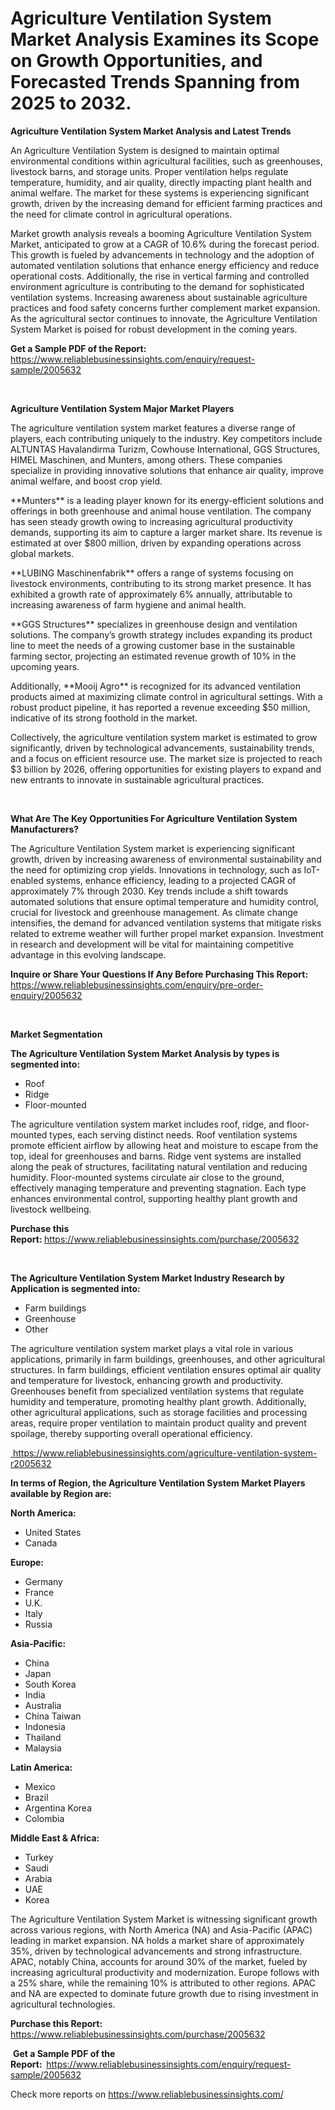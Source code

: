 <p><h1>Agriculture Ventilation System Market Analysis Examines its Scope on Growth Opportunities, and Forecasted Trends Spanning from 2025 to 2032.</h1></p><p><strong>Agriculture Ventilation System Market Analysis and Latest Trends</strong></p>
<p><p>An Agriculture Ventilation System is designed to maintain optimal environmental conditions within agricultural facilities, such as greenhouses, livestock barns, and storage units. Proper ventilation helps regulate temperature, humidity, and air quality, directly impacting plant health and animal welfare. The market for these systems is experiencing significant growth, driven by the increasing demand for efficient farming practices and the need for climate control in agricultural operations.</p><p>Market growth analysis reveals a booming Agriculture Ventilation System Market, anticipated to grow at a CAGR of 10.6% during the forecast period. This growth is fueled by advancements in technology and the adoption of automated ventilation solutions that enhance energy efficiency and reduce operational costs. Additionally, the rise in vertical farming and controlled environment agriculture is contributing to the demand for sophisticated ventilation systems. Increasing awareness about sustainable agriculture practices and food safety concerns further complement market expansion. As the agricultural sector continues to innovate, the Agriculture Ventilation System Market is poised for robust development in the coming years.</p></p>
<p><strong>Get a Sample PDF of the Report:&nbsp;</strong> <a href="https://www.reliablebusinessinsights.com/enquiry/request-sample/2005632?utm_campaign=2200&utm_medium=2&utm_source=Github&utm_content=ia&utm_term=02032025&utm_id=agriculture-ventilation-system">https://www.reliablebusinessinsights.com/enquiry/request-sample/2005632</a></p>
<p>&nbsp;</p>
<p><strong>Agriculture Ventilation System Major Market Players</strong></p>
<p><p>The agriculture ventilation system market features a diverse range of players, each contributing uniquely to the industry. Key competitors include ALTUNTAS Havalandirma Turizm, Cowhouse International, GGS Structures, HIMEL Maschinen, and Munters, among others. These companies specialize in providing innovative solutions that enhance air quality, improve animal welfare, and boost crop yield.</p><p>**Munters** is a leading player known for its energy-efficient solutions and offerings in both greenhouse and animal house ventilation. The company has seen steady growth owing to increasing agricultural productivity demands, supporting its aim to capture a larger market share. Its revenue is estimated at over $800 million, driven by expanding operations across global markets.</p><p>**LUBING Maschinenfabrik** offers a range of systems focusing on livestock environments, contributing to its strong market presence. It has exhibited a growth rate of approximately 6% annually, attributable to increasing awareness of farm hygiene and animal health.</p><p>**GGS Structures** specializes in greenhouse design and ventilation solutions. The company’s growth strategy includes expanding its product line to meet the needs of a growing customer base in the sustainable farming sector, projecting an estimated revenue growth of 10% in the upcoming years.</p><p>Additionally, **Mooij Agro** is recognized for its advanced ventilation products aimed at maximizing climate control in agricultural settings. With a robust product pipeline, it has reported a revenue exceeding $50 million, indicative of its strong foothold in the market.</p><p>Collectively, the agriculture ventilation system market is estimated to grow significantly, driven by technological advancements, sustainability trends, and a focus on efficient resource use. The market size is projected to reach $3 billion by 2026, offering opportunities for existing players to expand and new entrants to innovate in sustainable agricultural practices.</p></p>
<p>&nbsp;</p>
<p><strong>What Are The Key Opportunities For Agriculture Ventilation System Manufacturers?</strong></p>
<p><p>The Agriculture Ventilation System market is experiencing significant growth, driven by increasing awareness of environmental sustainability and the need for optimizing crop yields. Innovations in technology, such as IoT-enabled systems, enhance efficiency, leading to a projected CAGR of approximately 7% through 2030. Key trends include a shift towards automated solutions that ensure optimal temperature and humidity control, crucial for livestock and greenhouse management. As climate change intensifies, the demand for advanced ventilation systems that mitigate risks related to extreme weather will further propel market expansion. Investment in research and development will be vital for maintaining competitive advantage in this evolving landscape.</p></p>
<p><strong>Inquire or Share Your Questions If Any Before Purchasing This Report:</strong> <a href="https://www.reliablebusinessinsights.com/enquiry/pre-order-enquiry/2005632?utm_campaign=2200&utm_medium=2&utm_source=Github&utm_content=ia&utm_term=02032025&utm_id=agriculture-ventilation-system">https://www.reliablebusinessinsights.com/enquiry/pre-order-enquiry/2005632</a></p>
<p>&nbsp;</p>
<p><strong>Market Segmentation</strong></p>
<p><strong>The Agriculture Ventilation System Market Analysis by types is segmented into:</strong></p>
<p><ul><li>Roof</li><li>Ridge</li><li>Floor-mounted</li></ul></p>
<p><p>The agriculture ventilation system market includes roof, ridge, and floor-mounted types, each serving distinct needs. Roof ventilation systems promote efficient airflow by allowing heat and moisture to escape from the top, ideal for greenhouses and barns. Ridge vent systems are installed along the peak of structures, facilitating natural ventilation and reducing humidity. Floor-mounted systems circulate air close to the ground, effectively managing temperature and preventing stagnation. Each type enhances environmental control, supporting healthy plant growth and livestock wellbeing.</p></p>
<p><strong>Purchase this Report:&nbsp;</strong><a href="https://www.reliablebusinessinsights.com/purchase/2005632?utm_campaign=2200&utm_medium=2&utm_source=Github&utm_content=ia&utm_term=02032025&utm_id=agriculture-ventilation-system">https://www.reliablebusinessinsights.com/purchase/2005632</a></p>
<p>&nbsp;</p>
<p><strong>The Agriculture Ventilation System Market Industry Research by Application is segmented into:</strong></p>
<p><ul><li>Farm buildings</li><li>Greenhouse</li><li>Other</li></ul></p>
<p><p>The agriculture ventilation system market plays a vital role in various applications, primarily in farm buildings, greenhouses, and other agricultural structures. In farm buildings, efficient ventilation ensures optimal air quality and temperature for livestock, enhancing growth and productivity. Greenhouses benefit from specialized ventilation systems that regulate humidity and temperature, promoting healthy plant growth. Additionally, other agricultural applications, such as storage facilities and processing areas, require proper ventilation to maintain product quality and prevent spoilage, thereby supporting overall operational efficiency.</p></p>
<p><a href="https://www.reliablebusinessinsights.com/agriculture-ventilation-system-r2005632?utm_campaign=2200&utm_medium=2&utm_source=Github&utm_content=ia&utm_term=02032025&utm_id=agriculture-ventilation-system">&nbsp;https://www.reliablebusinessinsights.com/agriculture-ventilation-system-r2005632</a></p>
<p><strong>In terms of Region, the Agriculture Ventilation System Market Players available by Region are:</strong></p>
<p>
    <p> <strong> North America: </strong>
        <ul>
            <li>United States</li>
            <li>Canada</li>
        </ul>
        </p> 
    <p> <strong> Europe: </strong>
        <ul>
            <li>Germany</li>
            <li>France</li>
            <li>U.K.</li>
            <li>Italy</li>
            <li>Russia</li>
        </ul>
        </p> 
    <p> <strong> Asia-Pacific: </strong>
        <ul>
            <li>China</li>
            <li>Japan</li>
            <li>South Korea</li>
            <li>India</li>
            <li>Australia</li>
            <li>China Taiwan</li>
            <li>Indonesia</li>
            <li>Thailand</li>
            <li>Malaysia</li>
        </ul>
        </p> 
    <p> <strong> Latin America: </strong>
        <ul>
            <li>Mexico</li>
            <li>Brazil</li>
            <li>Argentina Korea</li>
            <li>Colombia</li>
        </ul>
        </p> 
    <p> <strong> Middle East & Africa: </strong>
        <ul>
            <li>Turkey</li>
            <li>Saudi</li>
            <li>Arabia</li>
            <li>UAE</li>
            <li>Korea</li>
        </ul>
    </p>
    </p>
<p><p>The Agriculture Ventilation System Market is witnessing significant growth across various regions, with North America (NA) and Asia-Pacific (APAC) leading in market expansion. NA holds a market share of approximately 35%, driven by technological advancements and strong infrastructure. APAC, notably China, accounts for around 30% of the market, fueled by increasing agricultural productivity and modernization. Europe follows with a 25% share, while the remaining 10% is attributed to other regions. APAC and NA are expected to dominate future growth due to rising investment in agricultural technologies.</p></p>
<p><strong>Purchase this Report: </strong><a href="https://www.reliablebusinessinsights.com/purchase/2005632?utm_campaign=2200&utm_medium=2&utm_source=Github&utm_content=ia&utm_term=02032025&utm_id=agriculture-ventilation-system">https://www.reliablebusinessinsights.com/purchase/2005632</a></p>
<p>&nbsp;<strong>Get a Sample PDF of the Report:&nbsp;&nbsp;</strong><a href="https://www.reliablebusinessinsights.com/enquiry/request-sample/2005632?utm_campaign=2200&utm_medium=2&utm_source=Github&utm_content=ia&utm_term=02032025&utm_id=agriculture-ventilation-system">https://www.reliablebusinessinsights.com/enquiry/request-sample/2005632</a></p>
<p><strong></strong></p>
<p>Check more reports on <a href="https://www.reliablebusinessinsights.com/?utm_campaign=2200&utm_medium=2&utm_source=Github&utm_content=ia&utm_term=02032025&utm_id=agriculture-ventilation-system">https://www.reliablebusinessinsights.com/</a></p>